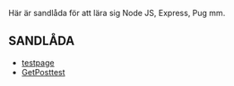 Här är sandlåda för att lära sig Node JS, Express, Pug mm.

## SANDLÅDA
- [testpage](/blackjack/test/testpage)
- [GetPosttest](/blackjack/posttest)
